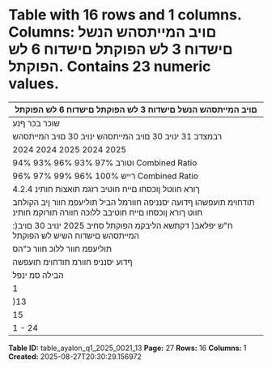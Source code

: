# Table with 16 rows and 1 columns. Columns: םויב המייתסהש הנשל םישדוח 3 לש הפוקתל םישדוח 6 לש הפוקתל. Contains 23 numeric values.

| םויב המייתסהש הנשל םישדוח 3 לש הפוקתל םישדוח 6 לש הפוקתל |
|---|
| שוכר בכר ףנע |
| רבמצדב 31 ינויב 30 םויב המייתסהש ינויב 30 םויב המייתסהש |
| 2024 2024 2025 2024 2025 |
| 94% 93% 96% 93% 97% וטורב Combined Ratio |
| 96% 97% 99% 96% 100% רייש Combined Ratio |
| ךורא חווטל ןוכסחו םייח חוטיב רזגמ תואצות חותינ 4.2.4 |
| תודחוימ תועפשהו ףדועה יסנניפה חוורמל הביל תוליעפמ חוור ןיב הקולחב חווט ךורא ןוכסחו םייח חוטיבב ללוכה חוורה תורוקמ חותינ |
| :)ח"ש יפלאב( דקתשא הליבקמ הפוקתל סחיב 2025 ינויב 30 םויב המייתסהש םישדוח השיש לש הפוקתל |
| תוליעפמ חוור ללוכ חוור כ"הס |
| ףדוע יסנניפ חוורמ תודחוימ תועפשה |
| הבילה סמ ינפל |
| 1 | 851 )2 | 052( 30 | 841 30 | 640 1-6/2025 |
| )13 | 889( 3 | 143 43 | 632 32 | 886 1-6/2024 |
| 15 | 740 )5 | 195( )12 | 791( )2 | 246( יוניש |
| 1 - 24 |

**Table ID:** table_ayalon_q1_2025_0021_13
**Page:** 27
**Rows:** 16
**Columns:** 1
**Created:** 2025-08-27T20:30:29.156972
